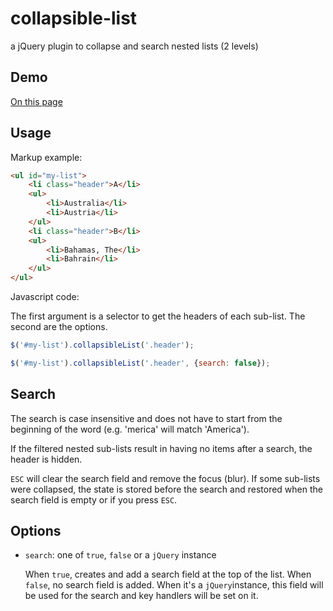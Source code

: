 collapsible-list
================

a jQuery plugin to collapse and search nested lists (2 levels)

Demo
-----

[On this page](http://sebastien-roch.github.io/collapsible-list/demo.html)

Usage
------

Markup example:

```html
<ul id="my-list">
    <li class="header">A</li>
    <ul>
        <li>Australia</li>
        <li>Austria</li>
    </ul>
    <li class="header">B</li>
    <ul>
        <li>Bahamas, The</li>
        <li>Bahrain</li>
    </ul>
</ul>
```

Javascript code:

The first argument is a selector to get the headers of each sub-list. The second are the options.

```javascript
$('#my-list').collapsibleList('.header');
```

```javascript
$('#my-list').collapsibleList('.header', {search: false});
```

Search
---------
The search is case insensitive and does not have to start from the beginning of the word (e.g. 'merica' will match 'America').

If the filtered nested sub-lists result in having no items after a search, the header is hidden.

`ESC` will clear the search field and remove the focus (blur). If some sub-lists were collapsed, the state is stored before the search and restored when the search field is empty or if you press `ESC`.

Options
--------

*   `search`: one of `true`, `false` or a `jQuery` instance

    When `true`, creates and add a search field at the top of the list. When `false`, no search field is added. When it's a `jQuery`instance, this field will be used for the search and key handlers will be set on it.

